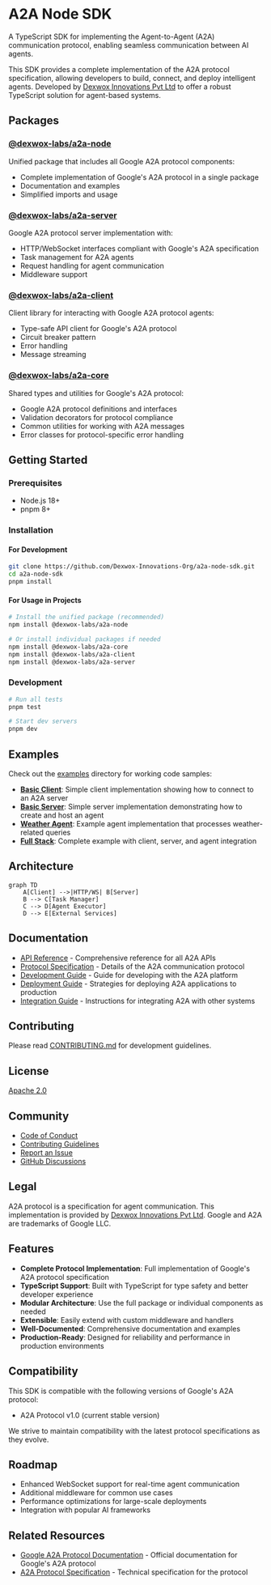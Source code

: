 # A2A Node SDK

A TypeScript SDK for implementing the Agent-to-Agent (A2A) communication protocol, enabling seamless communication between AI agents.

This SDK provides a complete implementation of the A2A protocol specification, allowing developers to build, connect, and deploy intelligent agents. Developed by [Dexwox Innovations Pvt Ltd](https://dexwox.com) to offer a robust TypeScript solution for agent-based systems.

## Packages

### [@dexwox-labs/a2a-node](/a2a-node)
Unified package that includes all Google A2A protocol components:
- Complete implementation of Google's A2A protocol in a single package
- Documentation and examples
- Simplified imports and usage

### [@dexwox-labs/a2a-server](/packages/server)
Google A2A protocol server implementation with:
- HTTP/WebSocket interfaces compliant with Google's A2A specification
- Task management for A2A agents
- Request handling for agent communication
- Middleware support

### [@dexwox-labs/a2a-client](/packages/client)
Client library for interacting with Google A2A protocol agents:
- Type-safe API client for Google's A2A protocol
- Circuit breaker pattern
- Error handling
- Message streaming

### [@dexwox-labs/a2a-core](/packages/core)
Shared types and utilities for Google's A2A protocol:
- Google A2A protocol definitions and interfaces
- Validation decorators for protocol compliance
- Common utilities for working with A2A messages
- Error classes for protocol-specific error handling

## Getting Started

### Prerequisites
- Node.js 18+
- pnpm 8+

### Installation

#### For Development
```bash
git clone https://github.com/Dexwox-Innovations-Org/a2a-node-sdk.git
cd a2a-node-sdk
pnpm install
```

#### For Usage in Projects
```bash
# Install the unified package (recommended)
npm install @dexwox-labs/a2a-node

# Or install individual packages if needed
npm install @dexwox-labs/a2a-core
npm install @dexwox-labs/a2a-client
npm install @dexwox-labs/a2a-server
```

### Development
```bash
# Run all tests
pnpm test

# Start dev servers
pnpm dev
```

## Examples

Check out the [examples](/examples) directory for working code samples:

- **[Basic Client](/examples/basic-client)**: Simple client implementation showing how to connect to an A2A server
- **[Basic Server](/examples/basic-server)**: Simple server implementation demonstrating how to create and host an agent
- **[Weather Agent](/examples/weather-agent)**: Example agent implementation that processes weather-related queries
- **[Full Stack](/examples/full-stack)**: Complete example with client, server, and agent integration

## Architecture

```mermaid
graph TD
    A[Client] -->|HTTP/WS| B[Server]
    B --> C[Task Manager]
    C --> D[Agent Executor]
    D --> E[External Services]
```

## Documentation

- [API Reference](/docs/api.md) - Comprehensive reference for all A2A APIs
- [Protocol Specification](/docs/protocol.md) - Details of the A2A communication protocol
- [Development Guide](/docs/development.md) - Guide for developing with the A2A platform
- [Deployment Guide](/docs/deployment.md) - Strategies for deploying A2A applications to production
- [Integration Guide](/docs/integration.md) - Instructions for integrating A2A with other systems



## Contributing

Please read [CONTRIBUTING.md](CONTRIBUTING.md) for development guidelines.

## License

[Apache 2.0](LICENSE)

## Community

- [Code of Conduct](CODE_OF_CONDUCT.md)
- [Contributing Guidelines](CONTRIBUTING.md)
- [Report an Issue](https://github.com/Dexwox-Innovations-Org/a2a-node-sdk/issues)
- [GitHub Discussions](https://github.com/Dexwox-Innovations-Org/a2a-node-sdk/discussions)

## Legal

A2A protocol is a specification for agent communication. This implementation is provided by [Dexwox Innovations Pvt Ltd](https://dexwox.com). Google and A2A are trademarks of Google LLC.

## Features

- **Complete Protocol Implementation**: Full implementation of Google's A2A protocol specification
- **TypeScript Support**: Built with TypeScript for type safety and better developer experience
- **Modular Architecture**: Use the full package or individual components as needed
- **Extensible**: Easily extend with custom middleware and handlers
- **Well-Documented**: Comprehensive documentation and examples
- **Production-Ready**: Designed for reliability and performance in production environments

## Compatibility

This SDK is compatible with the following versions of Google's A2A protocol:

- A2A Protocol v1.0 (current stable version)

We strive to maintain compatibility with the latest protocol specifications as they evolve.

## Roadmap

- Enhanced WebSocket support for real-time agent communication
- Additional middleware for common use cases
- Performance optimizations for large-scale deployments
- Integration with popular AI frameworks

## Related Resources

- [Google A2A Protocol Documentation](https://developers.google.com/agent-to-agent) - Official documentation for Google's A2A protocol
- [A2A Protocol Specification](https://developers.google.com/agent-to-agent/reference) - Technical specification for the protocol

